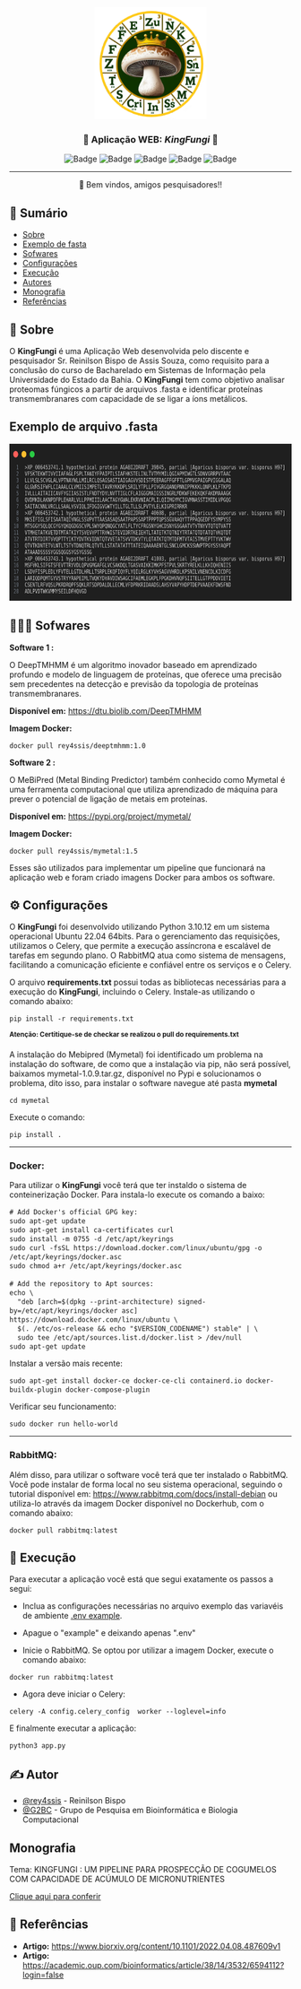 <p align="center">
  <a href="" rel="noopener">
 <img width=200px height=200px src="static/img/logoW.png" alt="Bot logo"></a>
</p>

<h3 align="center"> 🍄 Aplicação WEB: <i>KingFungi </i>🍄</h3>

<div align="center">

![Badge](https://img.shields.io/static/v1?label=status&message=ativo&color=green&style=for-the-badge&logo=status)
![Badge](https://img.shields.io/static/v1?label=Python&message=3.10.12&color=blue&style=for-the-badge&logo=python)
![Badge](https://img.shields.io/static/v1?label=Celery&message=latest&color=3486&style=for-the-badge&logo=celery)
![Badge](https://img.shields.io/static/v1?label=Rabbit&message=latest&color=f60&style=for-the-badge&logo=rabbitmq)
![Badge](https://img.shields.io/static/v1?label=Docker&message=latest&color=0E76BD&style=for-the-badge&logo=docker)
</div>

---

<p align="center"> 🤖 Bem vindos, amigos pesquisadores!!
    <br> 
</p>

## 📝 Sumário

- [Sobre ](#about)
- [Exemplo de fasta](#demo)
- [Sofwares](#soft)
- [Configurações](#config)
- [Execução](#exec)
- [Autores](#authors)
- [Monografia](#monografia)
- [Referências](#acknowledgement)

## 🧐 Sobre <a name = "about"></a>
O <strong> KingFungi</strong>   é uma Aplicação Web desenvolvida pelo discente e pesquisador Sr. Reinilson Bispo de Assis Souza, como requisito para a conclusão do curso de Bacharelado em Sistemas de Informação pela Universidade do Estado da Bahia. O <strong> KingFungi</strong> tem como objetivo analisar proteomas fúngicos a partir de arquivos .fasta e identificar proteínas transmembranares com capacidade de se ligar a íons metálicos.

## Exemplo de arquivo .fasta <a name = "demo"></a>

 <img width=1000px height=280px src="static/img/fasta.png" alt="Bot logo"></a>



## 👨🏽‍💻 Sofwares  <a name = "soft"></a>


**Software 1 :**

O DeepTMHMM é um algoritmo inovador baseado em aprendizado profundo e modelo de linguagem de proteínas, que oferece uma precisão sem precedentes na detecção e previsão da topologia de proteínas transmembranares.

**Disponível em:** https://dtu.biolib.com/DeepTMHMM

**Imagem Docker:** 
```
docker pull rey4ssis/deeptmhmm:1.0
```



**Software 2 :** 

O MeBiPred (Metal Binding Predictor) também conhecido como Mymetal é uma ferramenta computacional que utiliza aprendizado de máquina para prever o potencial de ligação de metais em proteínas.

**Disponível em:** https://pypi.org/project/mymetal/

**Imagem Docker:** 
```
docker pull rey4ssis/mymetal:1.5
```



Esses são utilizados para implementar um pipeline que funcionará na aplicação web e foram criado imagens Docker para ambos os software.

## ⚙️ Configurações <a name = "config"></a>

O <strong> KingFungi</strong> foi desenvolvido utilizando Python 3.10.12 em um sistema operacional Ubuntu 22.04 64bits. Para o gerenciamento das requisições, utilizamos o Celery, que permite a execução assíncrona e escalável de tarefas em segundo plano. O RabbitMQ atua como sistema de mensagens, facilitando a comunicação eficiente e confiável entre os serviços e o Celery.

O arquivo <strong>requirements.txt</strong> possui todas as bibliotecas necessárias para a execução do <strong> KingFungi</strong>, incluindo o Celery. Instale-as utilizando o comando abaixo:

```
pip install -r requirements.txt
```
<sup>**Atenção: Certitique-se de checkar se realizou o pull do requirements.txt**</sup>


A instalação do Mebipred (Mymetal) foi identificado um problema na instalação do software, de como que a instalação via pip, não será possível, baixamos 
mymetal-1.0.9.tar.gz, disponível no Pypi e solucionamos o problema, dito isso, para instalar o software navegue até pasta **mymetal**

```
cd mymetal
```
Execute o comando:

```
pip install .
```
----
### Docker:

Para utilizar o <strong>KingFungi</strong> você terá que ter instaldo o sistema de conteinerização Docker. Para instala-lo execute os comando a baixo:

```
# Add Docker's official GPG key:
sudo apt-get update
sudo apt-get install ca-certificates curl
sudo install -m 0755 -d /etc/apt/keyrings
sudo curl -fsSL https://download.docker.com/linux/ubuntu/gpg -o /etc/apt/keyrings/docker.asc
sudo chmod a+r /etc/apt/keyrings/docker.asc

# Add the repository to Apt sources:
echo \
  "deb [arch=$(dpkg --print-architecture) signed-by=/etc/apt/keyrings/docker asc] https://download.docker.com/linux/ubuntu \
  $(. /etc/os-release && echo "$VERSION_CODENAME") stable" | \
  sudo tee /etc/apt/sources.list.d/docker.list > /dev/null
sudo apt-get update
```
Instalar a versão mais recente:
```
sudo apt-get install docker-ce docker-ce-cli containerd.io docker-buildx-plugin docker-compose-plugin
```
Verificar seu funcionamento:
```
sudo docker run hello-world
```
----
### RabbitMQ:
Além disso, para utilizar o software você terá que ter instalado o RabbitMQ. Você pode instalar de forma local no seu sistema operacional, seguindo o tutorial disponível em: https://www.rabbitmq.com/docs/install-debian ou utiliza-lo através da imagem Docker disponível no Dockerhub, com o comando abaixo: 

```
docker pull rabbitmq:latest
```




## 🏁 Execução <a name = "exec"></a>

Para executar a aplicação você está que segui exatamente os passos a segui:

- Inclua as configurações necessárias no arquivo exemplo das variavéis de ambiente <a href=".env example">.env example</a>.

 - Apague o "example" e deixando apenas ".env"

- Inicie o RabbitMQ. Se optou por utilizar a imagem Docker, execute o comando abaixo:
```
docker run rabbitmq:latest
```
- Agora deve iniciar o Celery:
```
celery -A config.celery_config  worker --loglevel=info
```
E finalmente executar a aplicação:
```
python3 app.py
```

## ✍️ Autor <a name = "authors"></a>

- [@rey4ssis](https://github.com/rey4ssis) - Reinilson Bispo 
- [@G2BC](https://github.com/G2BC/KingFungi) - Grupo de Pesquisa em Bioinformática e Biologia Computacional

## Monografia <a name="monografia"></a>
Tema: KINGFUNGI : UM PIPELINE PARA PROSPECÇÃO DE COGUMELOS
COM CAPACIDADE DE ACÚMULO DE MICRONUTRIENTES

<a href="">Clique aqui para conferir</a>
## 📖 Referências <a name = "acknowledgement"></a>

- **Artigo:** https://www.biorxiv.org/content/10.1101/2022.04.08.487609v1
- **Artigo:** https://academic.oup.com/bioinformatics/article/38/14/3532/6594112?login=false


